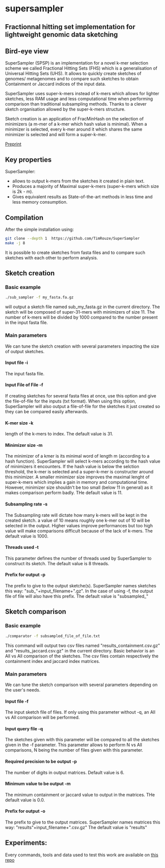 # supersampler

## Fractionnal hitting set implementation for lightweight genomic data sketching

## Bird-eye view
SuperSampler (SPSP) is an implementation for a novel k-mer selection scheme we called Fractional Hitting Sets (FHS) which is a generalisation of Universal Hitting Sets (UHS).
It allows to quickly create sketches of genomes/ metagenomes and to compare such sketches to obtain Containment or Jaccard indices of the input data.

SuperSampler uses super-k-mers instead of k-mers which allows for lighter sketches, less RAM usage and less computational time when performing comparison than traditional subsampling methods. Thanks to a clever sketch organisation allowed by the super-k-mers structure.

Sketch creation is an application of FracMinHash on the selection of minimizers (a m-mer of a k-mer which hash value is minimal). When a minimizer is selected, every k-mer around it which shares the same minimizer is selected and will form a super-k-mer.

[Preprint](https://www.biorxiv.org/content/10.1101/2023.06.21.545875v1)

## Key properties
SuperSampler:
- allows to output k-mers from the sketches it created in plain text.
- Produces a majority of Maximal super-k-mers (super-k-mers which size is 2k - m).
- Gives equivalent results as State-of-the-art methods in less time and less memory consumption.


## Compilation
After the simple installation using:

```sh
git clone --depth 1  https://github.com/TimRouze/SuperSampler
make -j 8
```

It is possible to create sketches from fasta files and to compare such sketches with each other to perform analysis.

## Sketch creation
### Basic example
```sh
./sub_sampler -f my_fasta.fa.gz
```

will output a sketch file named sub_my_fasta.gz in the current directory. 
The sketch will be composed of super-31-mers with minimizers of size 11.
The number of k-mers will be divided by 1000 compared to the number present in the input fasta file.

### Main parameters
We can tune the sketch creation with several parameters impacting the size of output sketches.

#### Input file -i
The input fasta file.

#### Input File of File -f
If creating sketches for several fasta files at once, use this option and give the file-of-file for the inputs (txt format).
When using this option, SuperSampler will also output a file-of-file for the sketches it just created so they can be compared easily afterwards.

#### K-mer size -k
length of the k-mers to index.
The default value is 31.

#### Minimizer size -m
The minimizer of a kmer is its minimal word of length m  (according to a hash function).
SuperSampler will select k-mers according to the hash value of minimizers it encounters.
If the hash value is below the selction threshold, the k-mer is selected and a super-k-mer is constructer around this minimizer.
A smaller minimizer size improves the maximal lenght of super-k-mers which implies a gain in memory and computational time.
However, minimizer size shouldn't be too small (below 11 in general) as it makes comparison perform badly.
THe default value is 11.

#### Subsampling rate -s
The Subsampling rate will dictate how many k-mers will be kept in the created sketch.
a value of 10 means roughly one k-mer out of 10 will be selected in the output.
Higher values improve performances but too high value will make comparisons difficult because of the lack of k-mers.
The default value is 1000.

#### Threads used -t
This parameter defines the number of threads used by SuperSampler to construct its sketch.
The default value is 8 threads.

#### Prefix for output -p
The prefix to give to the output sketche(s). 
SuperSampler names sketches this way: "sub_"+input_filename+".gz".
In the case of using -f, the output file of file will also have this prefix.
The default value is "subsampled_"

## Sketch comparison
### Basic example
```sh
./comparator -f subsampled_file_of_file.txt
```
This command will output two csv files named "results_containment.csv.gz" and "results_jaccard.csv.gz" in the current directory. 
Basic behavior is an All vs All comparison of the sketches.
The csv files contain respectively the containment index and jaccard index matrices.

### Main parameters
We can tune the sketch comparison with several parameters depending on the user's needs.

#### Input file -f
The input sketch file of files.
If only using this parameter without -q, an All vs All comparison will be performed.

#### Input query file -q
The sketches given with this parameter will be compared to all the sketches given in the -f parameter.
This parameter allows to perform N vs All comparisons, N being the number of files given with this parameter.

#### Required precision to be output -p
The number of digits in output matrices.
Default value is 6.

#### Minimum value to be output -m
The minimum containment or jaccard value to output in the matrices.
THe default value is 0.0.

#### Prefix for output -o
The prefix to give to the output matrices. 
SuperSampler names matrices this way: "results"+input_filename+".csv.gz"
The default value is "results"

## Experiments:
Every commands, tools and data used to test this work are available on [this repo](https://github.com/TimRouze/Expe_SPSP)
